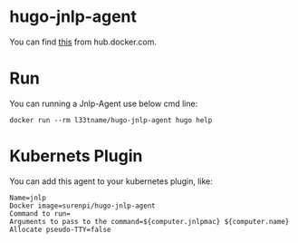 # hugo-jnlp-agent

You can find [this](https://hub.docker.com/r/surenpi/hugo-jnlp-agent) from hub.docker.com.

# Run

You can running a Jnlp-Agent use below cmd line:

`docker run --rm l33tname/hugo-jnlp-agent hugo help`

# Kubernets Plugin

You can add this agent to your kubernetes plugin, like:

```
Name=jnlp
Docker image=surenpi/hugo-jnlp-agent
Command to run=
Arguments to pass to the command=${computer.jnlpmac} ${computer.name}
Allocate pseudo-TTY=false
```
